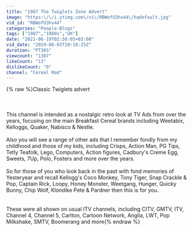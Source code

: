 ```yaml
---
title: "1987 The Twiglets Zone Advert"
image: "https:\/\/i.ytimg.com\/vi\/RBWofU3hx44\/hqdefault.jpg"
vid_id: "RBWofU3hx44"
categories: "People-Blogs"
tags: ["1987","1980s","UK"]
date: "2021-06-19T02:50:05+03:00"
vid_date: "2019-06-03T20:18:25Z"
duration: "PT36S"
viewcount: "1387"
likeCount: "13"
dislikeCount: "0"
channel: "Cereal Mad"
---
```

{% raw %}Classic Twiglets advert<br /><br /><br /><br />This channel is intended as a nostalgic retro look at TV Ads from over the years, focusing on the main Breakfast Cereal brands including Weetabix, Kelloggs, Quaker, Nabisco &amp; Nestle.    <br /><br />Also you will see a range of other ads that I remember fondly from my childhood and those of my kids, including Crisps, Action Man, PG Tips, Tetly Teafolk, Lego, Computers, Action figures, Cadbury's Creme Egg, Sweets, 7Up, Polo, Fosters and more over the years.<br /><br />So for those of you who look back in the past with fond memories of Yesteryear and recall Kellogg's Coco Monkey, Tony Tiger, Snap Crackle &amp; Pop, Captain Rick, Loopy, Honey Monster, Weetgang, Hunger, Quicky Bunny, Chip Wolf, Klondike Pete &amp; Pardner then this is for you.  <br /><br /><br />These were all shown on usual ITV channels, including CITV, GMTV, ITV, Channel 4, Channel 5, Carlton, Cartoon Network, Anglia, LWT, Pop Milkshake, SMTV, Boomerang and more{% endraw %}
